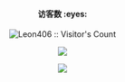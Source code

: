 <!--
### Hi I am LuckyLi706 👋
-->
<h4 align="center">访客数 :eyes:</h4>

<p align="center"><img src="https://profile-counter.glitch.me/LuckyLi706/count.svg" alt="Leon406 :: Visitor's Count" /></p>

<p align="center"><img src="https://github-readme-stats.vercel.app/api?username=LuckyLi706&theme=vue"/> </p>

<p align="center"><img src="https://github-readme-stats.vercel.app/api/top-langs/?username=LuckyLi706&layout=compact"/> </p>
<!--
**LuckyLi706/LuckyLi706** is a ✨ _special_ ✨ repository because its `README.md` (this file) appears on your GitHub profile.

Here are some ideas to get you started:

- 🔭 I’m currently working on ...
- 🌱 I’m currently learning ...
- 👯 I’m looking to collaborate on ...
- 🤔 I’m looking for help with ...
- 💬 Ask me about ...
- 📫 How to reach me: ...
- 😄 Pronouns: ...
- ⚡ Fun fact: ...
-->
